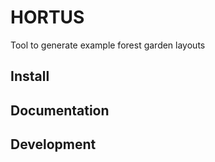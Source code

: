 # HORTUS

Tool to generate example forest garden layouts

## Install

## Documentation

## Development
